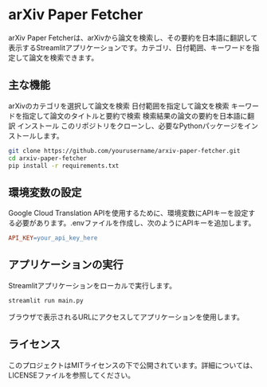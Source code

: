 # arXiv Paper Fetcher
arXiv Paper Fetcherは、arXivから論文を検索し、その要約を日本語に翻訳して表示するStreamlitアプリケーションです。カテゴリ、日付範囲、キーワードを指定して論文を検索できます。

## 主な機能
arXivのカテゴリを選択して論文を検索
日付範囲を指定して論文を検索
キーワードを指定して論文のタイトルと要約で検索
検索結果の論文の要約を日本語に翻訳
インストール
このリポジトリをクローンし、必要なPythonパッケージをインストールします。

```bash
git clone https://github.com/yourusername/arxiv-paper-fetcher.git
cd arxiv-paper-fetcher
pip install -r requirements.txt
```

## 環境変数の設定
Google Cloud Translation APIを使用するために、環境変数にAPIキーを設定する必要があります。.envファイルを作成し、次のようにAPIキーを追加します。

```makefile
API_KEY=your_api_key_here
```

## アプリケーションの実行
Streamlitアプリケーションをローカルで実行します。

```bash
streamlit run main.py
```
ブラウザで表示されるURLにアクセスしてアプリケーションを使用します。

## ライセンス
このプロジェクトはMITライセンスの下で公開されています。詳細については、LICENSEファイルを参照してください。
